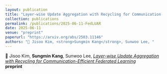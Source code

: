 ```yaml
---
layout: publication
title: "Layer-wise Update Aggregation with Recycling for Communication-Efficient Federated Learning"
collection: publications
permalink: /publications/2025-06-11-FedLUAR
date: 2025-06-11
venue: "preprint"
paperurl: "https://arxiv.org/abs/2503.11146"
authors: "📄 Jisoo Kim, <strong>Sungmin Kang</strong>, Sunwoo Lee, "
---
```


📄 Jisoo Kim, <strong>Sungmin Kang</strong>, Sunwoo Lee, 
*[_Layer-wise Update Aggregation with Recycling for Communication-Efficient Federated Learning_](https://arxiv.org/abs/2503.11146)*  
**preprint**
